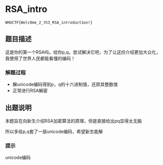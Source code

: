 # RSA_intro
`WHUCTF{Welc0me_2_th3_RSA_introduct1on!}`
## 题目描述
这是你的第一个RSA吗，给你p,q，尝试解决它吧，为了让这份介绍更加大众化，我使用了世界人民都能看懂的编码！

### 解题过程
- 解unicode编码得到p，q的十六进制值，还原其整数值
- 正常进行RSA解密

## 出题说明
本题旨在向新生介绍RSA加密算法的原理，但是直接给出pq显得太无脑

所以多给p,q套了一层unicode编码，希望新生能解


### 提示
unicode编码